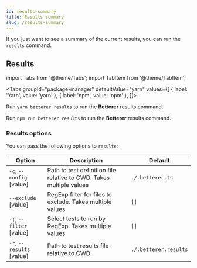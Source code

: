```yaml
---
id: results-summary
title: Results summary
slug: /results-summary
---
```


If you just want to see a summary of the current results, you can run the `results` command.

## Results

import Tabs from '@theme/Tabs';
import TabItem from '@theme/TabItem';

<!-- prettier-ignore -->
<Tabs
  groupId="package-manager"
  defaultValue="yarn"
  values={[
    { label: 'Yarn', value: 'yarn' },
    { label: 'npm', value: 'npm' },
  ]}>
  <TabItem
    value="yarn">

Run `yarn betterer results` to run the **Betterer** results command.

  </TabItem>
  <TabItem
    value="npm">

Run `npm run betterer results` to run the **Betterer** results command.

  </TabItem>
</Tabs>

### Results options

You can pass the following options to `results`:

| Option                    | Description                                                         | Default               |
| ------------------------- | ------------------------------------------------------------------- | --------------------- |
| `-c`, `--config` [value]  | Path to test definition file relative to CWD. Takes multiple values | `./.betterer.ts`      |
| `--exclude` [value]       | RegExp filter for files to exclude. Takes multiple values           | `[]`                  |
| `-f`, `--filter` [value]  | Select tests to run by RegExp. Takes multiple values                | `[]`                  |
| `-r`, `--results` [value] | Path to test results file relative to CWD                           | `./.betterer.results` |

